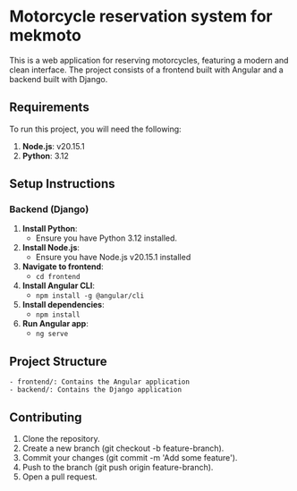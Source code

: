 # Motorcycle reservation system for mekmoto

This is a web application for reserving motorcycles, featuring a modern and clean interface. The project consists of a frontend built with Angular and a backend built with Django.

## Requirements

To run this project, you will need the following:

1. **Node.js**: v20.15.1
2. **Python**: 3.12

## Setup Instructions

### Backend (Django)

1. **Install Python**:
    - Ensure you have Python 3.12 installed.
2. **Install Node.js**:
    - Ensure you have Node.js v20.15.1 installed
3. **Navigate to frontend**:
    - `cd frontend`
4. **Install Angular CLI**:
    - `npm install -g @angular/cli`
5. **Install dependencies**:
    - `npm install`
6. **Run Angular app**:
    - `ng serve`

## Project Structure
    - frontend/: Contains the Angular application
    - backend/: Contains the Django application

## Contributing
1. Clone the repository.
2. Create a new branch (git checkout -b feature-branch).
3. Commit your changes (git commit -m 'Add some feature').
4. Push to the branch (git push origin feature-branch).
5. Open a pull request.